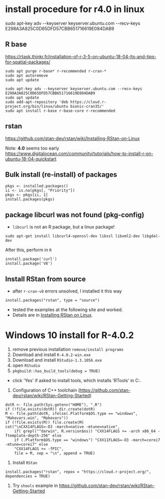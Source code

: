 # install procedure for r4.0 in linux

sudo apt-key adv --keyserver keyserver.ubuntu.com --recv-keys E298A3A825C0D65DFD57CBB651716619E084DAB9

## R base
https://rtask.thinkr.fr/installation-of-r-3-5-on-ubuntu-18-04-lts-and-tips-for-spatial-packages/
```
sudo apt purge r-base* r-recommended r-cran-*
sudo apt autoremove
sudo apt update

sudo apt-key adv --keyserver keyserver.ubuntu.com --recv-keys E298A3A825C0D65DFD57CBB651716619E084DAB9
sudo apt update
sudo add-apt-repository 'deb https://cloud.r-project.org/bin/linux/ubuntu bionic-cran35/'
sudo apt install r-base r-base-core r-recommended
```

## rstan
https://github.com/stan-dev/rstan/wiki/Installing-RStan-on-Linux

Note: **4.0** seems too early
https://www.digitalocean.com/community/tutorials/how-to-install-r-on-ubuntu-18-04-quickstart

## Bulk install (re-install) of packages
```
pkgs <- installed.packages()
ii <- is.na(pkgs[, "Priority"])
pkgs <- pkgs[ii, 1]
install.packages(pkgs)
```

## package libcurl was not found (pkg-config)
- `libcurl` is not an R package, but a linux package!
```
sudo apt-get install libcurl4-openssl-dev libssl libxml2-dev libgdal-dev
```
After this, perform in `R`
```
install.package('curl')
install.package('V8')
```

## Install RStan from source
- after `r-cran-v8` errors unsolved, I installed it this way
```
install.packages("rstan", type = "source")
```
- tested the examples at the following site and worked.
- Details are in [Installing RStan on Linux](https://github.com/stan-dev/rstan/wiki/Installing-RStan-on-Linux).


# Windows 10 install for R-4.0.2
1. remove previous installation `remove/install programs`
1. Download and install `R-4.0.2-win.exe`
1. Download and install `RStudio-1.3.1056.exe`
1. open `RStudio`
1. `pkgbuild::has_build_tools(debug = TRUE)`
  - click 'Yes' if asked to install tools, which installs 'RTools' in C:.
1. Configuration of C++ toolchain (https://github.com/stan-dev/rstan/wiki/RStan-Getting-Started)
```
dotR <- file.path(Sys.getenv("HOME"), ".R")
if (!file.exists(dotR)) dir.create(dotR)
M <- file.path(dotR, ifelse(.Platform$OS.type == "windows", "Makevars.win", "Makevars"))
if (!file.exists(M)) file.create(M)
cat("\nCXX14FLAGS=-O3 -march=native -mtune=native",
    if( grepl("^darwin", R.version$os)) "CXX14FLAGS += -arch x86_64 -ftemplate-depth-256" else 
    if (.Platform$OS.type == "windows") "CXX11FLAGS=-O3 -march=corei7 -mtune=corei7" else
    "CXX14FLAGS += -fPIC",
    file = M, sep = "\n", append = TRUE)
```
1. Install `RStan`
```
install.packages("rstan", repos = "https://cloud.r-project.org/", dependencies = TRUE)
```
1. Try `shools` example in https://github.com/stan-dev/rstan/wiki/RStan-Getting-Started
